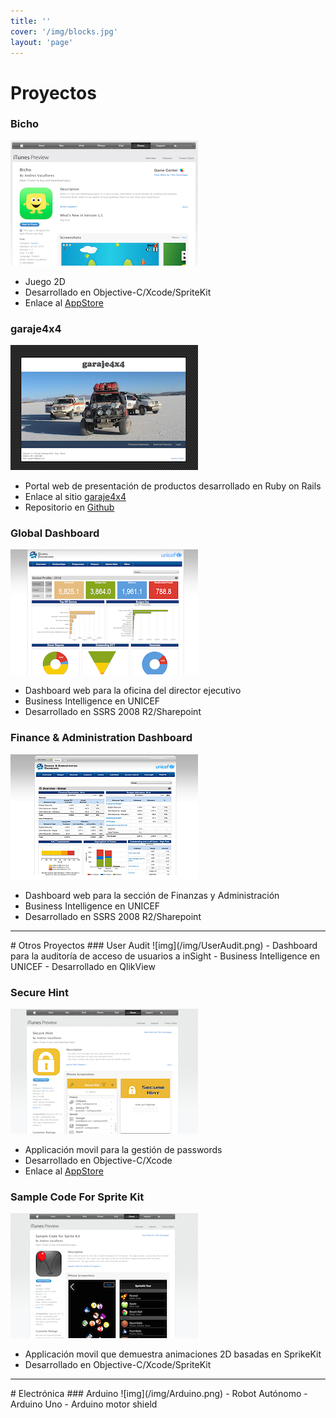 ```yaml
---
title: ''
cover: '/img/blocks.jpg'
layout: 'page'
---
```


# Proyectos

### Bicho

![img](/img/Bicho.png)
- Juego 2D  
- Desarrollado en Objective-C/Xcode/SpriteKit  
- Enlace al [AppStore](https://itunes.apple.com/us/app/bicho/id896508584?mt=8)

### garaje4x4
![img](/img/garaje4x4.png)
- Portal web de presentación de productos desarrollado en Ruby on Rails    
- Enlace al sitio [garaje4x4](https://garaje4x4.herokuapp.com)   
- Repositorio en [Github](http://avacaflores.github.com/store)    

### Global Dashboard
![img](/img/Gbldash.png)
- Dashboard web para la oficina del director ejecutivo  
- Business Intelligence en UNICEF  
- Desarrollado en SSRS 2008 R2/Sharepoint

### Finance & Administration Dashboard
![img](/img/DFAMDash.png)  
- Dashboard web para la sección de Finanzas y Administración  
- Business Intelligence en UNICEF  
- Desarrollado en SSRS 2008 R2/Sharepoint

<hr>
# Otros Proyectos
### User Audit
![img](/img/UserAudit.png)  
- Dashboard para la auditoría de acceso de usuarios a inSight  
- Business Intelligence en UNICEF  
- Desarrollado en QlikView

### Secure Hint

![img](/img/SecureHint.png)  
- Applicación movil para la gestión de passwords  
- Desarrollado en Objective-C/Xcode  
- Enlace al [AppStore](https://itunes.apple.com/us/app/secure-hint/id730187231?mt=8)

### Sample Code For Sprite Kit  
![img](/img/SampleCode.png)  
- Applicación movil que demuestra animaciones 2D basadas en SprikeKit  
- Desarrollado en Objective-C/Xcode/SpriteKit  

<hr>
# Electrónica
### Arduino
![img](/img/Arduino.png) 
- Robot Autónomo   
- Arduino Uno    
- Arduino motor shield   